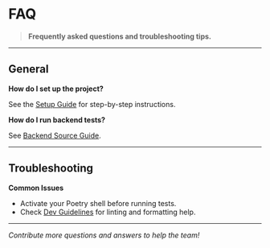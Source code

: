 # FAQ

> **Frequently asked questions and troubleshooting tips.**

---

## General

**How do I set up the project?**

See the [Setup Guide](setup.md) for step-by-step instructions.

**How do I run backend tests?**

See [Backend Source Guide](backend-source-guide.md#running-backend-tests).

---

## Troubleshooting

**Common Issues**
- Activate your Poetry shell before running tests.
- Check [Dev Guidelines](dev-guidelines.md) for linting and formatting help.

---

*Contribute more questions and answers to help the team!*

